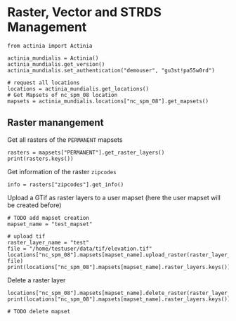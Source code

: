 # Raster, Vector and STRDS Management

```
from actinia import Actinia

actinia_mundialis = Actinia()
actinia_mundialis.get_version()
actinia_mundialis.set_authentication("demouser", "gu3st!pa55w0rd")

# request all locations
locations = actinia_mundialis.get_locations()
# Get Mapsets of nc_spm_08 location
mapsets = actinia_mundialis.locations["nc_spm_08"].get_mapsets()
```

## Raster manangement

Get all rasters of the `PERMANENT` mapsets
```
rasters = mapsets["PERMANENT"].get_raster_layers()
print(rasters.keys())
```

Get information of the raster `zipcodes`
```
info = rasters["zipcodes"].get_info()
```

Upload a GTif as raster layers to a user mapset (here the user mapset will be
created before)
```
# TODO add mapset creation
mapset_name = "test_mapset"

# upload tif
raster_layer_name = "test"
file = "/home/testuser/data/tif/elevation.tif"
locations["nc_spm_08"].mapsets[mapset_name].upload_raster(raster_layer_name, file)
print(locations["nc_spm_08"].mapsets[mapset_name].raster_layers.keys())
```

Delete a raster layer
```
locations["nc_spm_08"].mapsets[mapset_name].delete_raster(raster_layer_name)
print(locations["nc_spm_08"].mapsets[mapset_name].raster_layers.keys())

# TODO delete mapset
```
